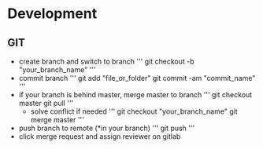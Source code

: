 # Development

## GIT
- create branch and switch to branch
'''
git checkout -b "your_branch_name"
'''
- commit branch
'''
git add "file_or_folder"
git commit -am "commit_name"
'''
- if your branch is behind master, merge master to branch
'''
git checkout master
git pull
'''
    - solve conflict if needed
'''
git checkout "your_branch_name"
git merge master
'''
- push branch to remote (*in your branch)
'''
git push
'''
- click merge request and assign reviewer on gitlab




